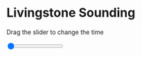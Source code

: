 <h1>Livingstone Sounding</h1>
<p>Drag the slider to change the time</p>

<div class="slidecontainer">
<input oninput='setImage(this)' class="slider" type="range" min="0" max="7" value="0" step="1" />
<img id='img'/>
</div>

<script>
var img = document.getElementById('img');
var img_array = ['/assets/images/skwt/skd_livingstone_wrfout_d01_2020-06-16_12:00:00.png',
'/assets/images/skwt/skd_livingstone_wrfout_d01_2020-06-16_18:00:00.png',
'/assets/images/skwt/skd_livingstone_wrfout_d01_2020-06-17_00:00:00.png',
'/assets/images/skwt/skd_livingstone_wrfout_d01_2020-06-17_06:00:00.png',
'/assets/images/skwt/skd_livingstone_wrfout_d01_2020-06-17_12:00:00.png',
'/assets/images/skwt/skd_livingstone_wrfout_d01_2020-06-17_18:00:00.png',
'/assets/images/skwt/skd_livingstone_wrfout_d01_2020-06-18_00:00:00.png',];
function setImage(obj)
{
        var value = obj.value;
        img.src = img_array[value];

}
</script>
